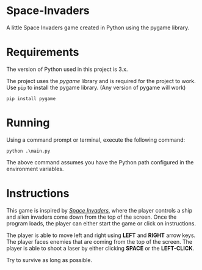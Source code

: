 # Space-Invaders
A little Space Invaders game created in Python using the pygame library.

# Requirements
The version of Python used in this project is 3.x.

The project uses the _pygame_ library and is required for the project to work. Use `pip` to install the pygame library. (Any version of pygame will work)
```
pip install pygame
```

# Running
Using a command prompt or terminal, execute the following command:

```
python .\main.py
```

The above command assumes you have the Python path configured in the environment variables.

# Instructions
This game is inspired by [_Space Invaders_](https://en.wikipedia.org/wiki/Space_Invaders), where the player controls a ship and alien invaders come down from the top of the screen. Once the program loads, the player can either start the game or click on instructions.

The player is able to move left and right using **LEFT** and **RIGHT** arrow keys. The player faces enemies that are coming from the top of the screen. The player is able to shoot a laser by either clicking **SPACE** or the **LEFT-CLICK**.

Try to survive as long as possible.